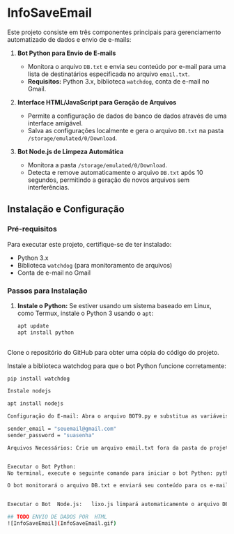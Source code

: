 # InfoSaveEmail

Este projeto consiste em três componentes principais para gerenciamento automatizado de dados e envio de e-mails:

1. **Bot Python para Envio de E-mails**
   - Monitora o arquivo `DB.txt` e envia seu conteúdo por e-mail para uma lista de destinatários especificada no arquivo `email.txt`.
   - **Requisitos:** Python 3.x, biblioteca `watchdog`, conta de e-mail no Gmail.

2. **Interface HTML/JavaScript para Geração de Arquivos**
   - Permite a configuração de dados de banco de dados através de uma interface amigável.
   - Salva as configurações localmente e gera o arquivo `DB.txt` na pasta `/storage/emulated/0/Download`.

3. **Bot Node.js de Limpeza Automática**
   - Monitora a pasta `/storage/emulated/0/Download`.
   - Detecta e remove automaticamente o arquivo `DB.txt` após 10 segundos, permitindo a geração de novos arquivos sem interferências.

## Instalação e Configuração

### Pré-requisitos

Para executar este projeto, certifique-se de ter instalado:

- Python 3.x
- Biblioteca `watchdog` (para monitoramento de arquivos)
- Conta de e-mail no Gmail

### Passos para Instalação

1. **Instale o Python:**
   Se estiver usando um sistema baseado em Linux, como Termux, instale o Python 3 usando o `apt`:
   ```bash
   apt update
   apt install python
  
  Clone o repositório do GitHub para obter uma cópia do código do projeto.
  
Instale a biblioteca watchdog para que o bot Python funcione corretamente:
   ```bash
 pip install watchdog

Instale nodejs

apt install nodejs

Configuração do E-mail: Abra o arquivo BOT9.py e substitua as variáveis sender_email e sender_password com suas próprias credenciais do Gmail:

sender_email = "seuemail@gmail.com"
sender_password = "suasenha"

Arquivos Necessários: Crie um arquivo email.txt fora da pasta do projeto, em /storage/emulated/0/Download, adicionando os e-mails dos destinatários, um por linha.


Executar o Bot Python: 
No terminal, execute o seguinte comando para iniciar o bot Python: python BOT9.py

 O bot monitorará o arquivo DB.txt e enviará seu conteúdo para os e-mails listados em email.txt sempre que houver uma alteração.
 

Executar o Bot  Node.js:   lixo.js limpará automaticamente o arquivo DB.txt na pasta /storage/emulated/0/Download após 10 segundos de sua criação.

## TODO ENVIO DE DADOS POR  HTML
![InfoSaveEmail](InfoSaveEmail.gif)